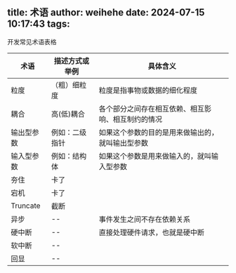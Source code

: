 title: 术语
author: weihehe
date: 2024-07-15 10:17:43
tags:
---
开发常见术语表格
<!--more-->

| 术语 | 描述方式或举例 | 具体含义 |
| ---- | -------- | -------- |
| 粒度 |（粗）细粒度 | 粒度是指事物或数据的细化程度 |
| 耦合 |高(低)耦合|各个部分之间存在相互依赖、相互影响、相互制约的情况|
|输出型参数|例如：二级指针|如果这个参数的目的是用来做输出的，就叫输出型参数|
|输入型参数|例如：结构体 |如果这个参数是用来做输入的，就叫输入型参数
| 夯住 |卡了|
| 宕机 |卡了|
| Truncate | 截断 |
| 异步 |--|事件发生之间不存在依赖关系 |
| 硬中断 |-- |直接处理硬件请求，也就是硬中断|
| 软中断|--||
| 回显 |--| |




